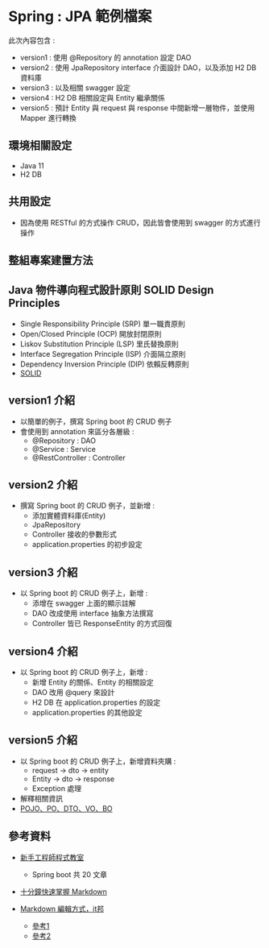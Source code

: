 # Spring : JPA 範例檔案

此次內容包含 :
- version1 : 使用 @Repository 的 annotation 設定 DAO 
- version2 : 使用 JpaRepository interface 介面設計 DAO，以及添加 H2 DB 資料庫
- version3 : 以及相關 swagger 設定
- version4 : H2 DB 相關設定與 Entity 繼承關係
- version5 : 預計 Entity 與 request 與 response 中間新增一層物件，並使用 Mapper 進行轉換

## 環境相關設定
* Java 11
* H2 DB


## 共用設定

- 因為使用 RESTful 的方式操作 CRUD，因此皆會使用到 swagger 的方式進行操作


## 整組專案建置方法

## Java 物件導向程式設計原則 SOLID Design Principles
- Single Responsibility Principle (SRP) 單一職責原則
- Open/Closed Principle (OCP) 開放封閉原則
- Liskov Substitution Principle (LSP) 里氏替換原則
- Interface Segregation Principle (ISP) 介面隔立原則
- Dependency Inversion Principle (DIP) 依賴反轉原則
- [SOLID](https://matthung0807.blogspot.com/2019/08/java-solid-design-principles.html)

## version1 介紹
- 以簡單的例子，撰寫 Spring boot 的 CRUD 例子
- 會使用到 annotation 來區分各層級 : 
  - @Repository : DAO
  - @Service : Service
  - @RestController : Controller   
    
## version2 介紹
- 撰寫 Spring boot 的 CRUD 例子，並新增 :
  - 添加實體資料庫(Entity)
  - JpaRepository
  - Controller 接收的參數形式
  - application.properties 的初步設定  

## version3 介紹
- 以 Spring boot 的 CRUD 例子上，新增 :
  - 添增在 swagger 上面的顯示註解
  - DAO 改成使用 interface 抽象方法撰寫
  - Controller 皆已 ResponseEntity 的方式回復 

## version4 介紹
- 以 Spring boot 的 CRUD 例子上，新增 :
  - 新增 Entity 的關係、Entity 的相關設定
  - DAO 改用 @query 來設計
  - H2 DB 在 application.properties 的設定
  - application.properties 的其他設定

## version5 介紹
- 以 Spring boot 的 CRUD 例子上，新增資料夾購 :
  - request -> dto -> entity
  - Entity -> dto -> response
  - Exception 處理  
- 解釋相關資訊
- [POJO、PO、DTO、VO、BO](https://hackmd.io/@MonsterLee/HJyAdgRBB)

## 參考資料
- [新手工程師程式教室](https://chikuwa-tech-study.blogspot.com/2021/05/spring-boot-create-project.html)
  - Spring boot 共 20 文章
- [十分鐘快速掌握 Markdown](https://wcc723.github.io/development/2019/11/23/ten-mins-learn-markdown/#%E5%AD%B8%E7%BF%92-Markdown)
- [Markdown 編輯方式，it邦](https://ithelp.ithome.com.tw/articles/10203758?sc=iThelpR)












    
   - [參考1](https://www.javacodemonk.com/difference-between-getone-and-findbyid-in-spring-data-jpa-3a96c3ff)
   - [參考2](https://www.wuzhongyue.com/2018/2018-08-19-spring-data-jpa-getone-nosession.html)

